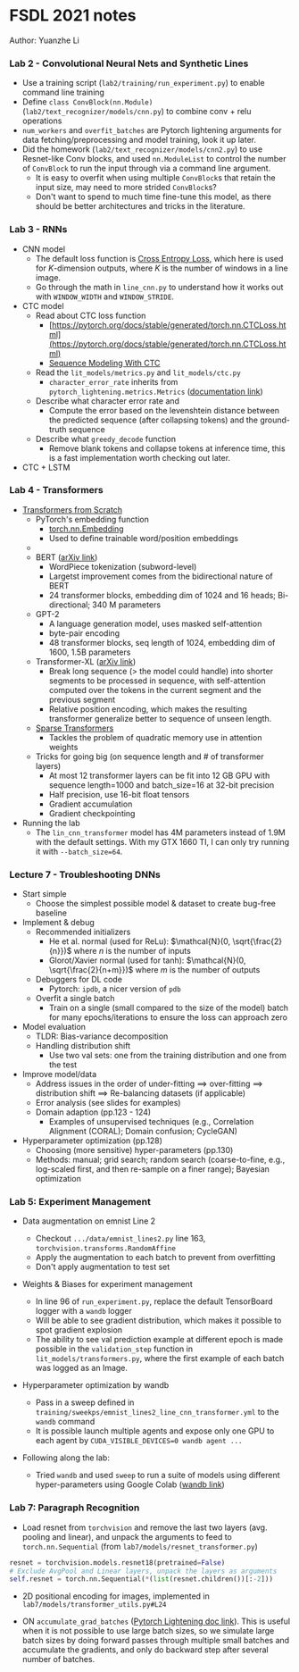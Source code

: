 # FSDL 2021 notes
Author: Yuanzhe Li

### Lab 2 - Convolutional Neural Nets and Synthetic Lines
- Use a training script (`lab2/training/run_experiment.py`) to enable command line training
- Define ```class ConvBlock(nn.Module)``` (`lab2/text_recognizer/models/cnn.py`) to combine conv + relu operations
- `num_workers` and `overfit_batches` are Pytorch lightening arguments for data fetching/preprocessing and model training, look it up later.
- Did the homework (`lab2/text_recognizer/models/cnn2.py`) to use Resnet-like Conv blocks, and used `nn.ModuleList` to control the number of `ConvBlock` to run the input through via a command line argument. 
  - It is easy to overfit when using multiple `ConvBlock`s that retain the input size, may need to more strided `ConvBlock`s?
  - Don't want to spend to much time fine-tune this model, as there should be better architectures and tricks in the literature.

### Lab 3 - RNNs
- CNN model
  - The default loss function is [Cross Entropy Loss](https://pytorch.org/docs/stable/generated/torch.nn.CrossEntropyLoss.html), which here is used for $K$-dimension outputs, where $K$ is the number of windows in a line image.
  - Go through the math in `line_cnn.py` to understand how it works out with `WINDOW_WIDTH` and `WINDOW_STRIDE`.
- CTC model
  - Read about CTC loss function 
    - [https://pytorch.org/docs/stable/generated/torch.nn.CTCLoss.html](https://pytorch.org/docs/stable/generated/torch.nn.CTCLoss.html)
    - [Sequence Modeling With CTC](https://distill.pub/2017/ctc/)
  - Read the `lit_models/metrics.py` and `lit_models/ctc.py`
    - `character_error_rate` inherits from `pytorch_lightening.metrics.Metrics` ([documentation link](https://pytorch-lightning.readthedocs.io/en/stable/extensions/metrics.html)) 
  - Describe what character error rate and 
    - Compute the error based on the levenshtein distance between the predicted sequence (after collapsing tokens) and the ground-truth sequence
  - Describe what `greedy_decode` function
    - Remove blank tokens and collapse tokens at inference time, this is a fast implementation worth checking out later.
- CTC + LSTM

### Lab 4 - Transformers
- [Transformers from Scratch](http://peterbloem.nl/blog/transformers)
  - PyTorch's embedding function
    - [torch.nn.Embedding](https://pytorch.org/docs/stable/generated/torch.nn.Embedding.html)
    - Used to define trainable word/position embeddings 
  - 
  - BERT ([arXiv link](https://arxiv.org/abs/1810.04805))
    - WordPiece tokenization (subword-level)
    - Largetst improvement comes from the bidirectional nature of BERT
    - 24 transformer blocks, embedding dim of 1024 and 16 heads; Bi-directional; 340 M parameters
  - GPT-2
    - A language generation model, uses masked self-attention
    - byte-pair encoding
    - 48 transformer blocks, seq length of 1024, embedding dim of 1600, 1.5B parameters
  - Transformer-XL ([arXiv link](https://arxiv.org/abs/1901.02860))
    - Break long sequence (> the model could handle) into shorter segments to be processed in sequence, with self-attention computed over the tokens in the current segment and the previous segment
    - Relative position encoding, which makes the resulting transformer generalize better to sequence of unseen length.
  - [Sparse Transformers](https://openai.com/blog/sparse-transformer/)
    - Tackles the problem of quadratic memory use in attention weights
  - Tricks for going big (on sequence length and # of transformer layers)
    - At most 12 transformer layers can be fit into 12 GB GPU with sequence length=1000 and batch_size=16 at 32-bit precision
    - Half precision, use 16-bit float tensors
    - Gradient accumulation
    - Gradient checkpointing
- Running the lab
  - The `lin_cnn_transformer` model has 4M parameters instead of 1.9M with the default settings. With my GTX 1660 TI, I can only try running it with `--batch_size=64`.

### Lecture 7 - Troubleshooting DNNs
- Start simple
  - Choose the simplest possible model & dataset to create bug-free baseline
- Implement & debug
  - Recommended initializers
    - He et al. normal (used for ReLu): $\mathcal{N}(0, \sqrt{\frac{2}{n}})$ where $n$ is the number of inputs
    - Glorot/Xavier normal (used for tanh): $\mathcal{N}(0, \sqrt{\frac{2}{n+m}})$ where $m$ is the number of outputs
  - Debuggers for DL code
    - Pytorch: `ipdb`, a nicer version of `pdb`
  - Overfit a single batch
    - Train on a single (small compared to the size of the model) batch for many epochs/iterations to ensure the loss can approach zero
- Model evaluation
  - TLDR: Bias-variance decomposition
  - Handling distribution shift
    - Use two val sets: one from the training distribution and one from the test
- Improve model/data
  - Address issues in the order of under-fitting ==> over-fitting ==> distribution shift ==> Re-balancing datasets (if applicable)
  - Error analysis (see slides for examples) 
  - Domain adaption (pp.123 - 124)
    - Examples of unsupervised techniques (e.g., Correlation Alignment (CORAL); Domain confusion; CycleGAN) 
- Hyperparameter optimization (pp.128)
  - Choosing (more sensitive) hyper-parameters (pp.130)
  - Methods: manual; grid search; random search (coarse-to-fine, e.g., log-scaled first, and then re-sample on a finer range); Bayesian optimization
  

### Lab 5: Experiment Management
- Data augmentation on emnist Line 2
  - Checkout `.../data/emnist_lines2.py` line 163, `torchvision.transforms.RandomAffine`
  - Apply the augmentation to each batch to prevent from overfitting
  - Don't apply augmentation to test set
- Weights & Biases for experiment management
  - In line 96 of `run_experiment.py`, replace the default TensorBoard logger with a `wandb` logger
  - Will be able to see gradient distribution, which makes it possible to spot gradient explosion
  - The ability to see val prediction example at different epoch is made possible in the `validation_step` function in `lit_models/transformers.py`, where the first example of each batch was logged as an Image.
- Hyperparameter optimization by wandb
  - Pass in a sweep defined in `training/sweekps/emnist_lines2_line_cnn_transformer.yml` to the `wandb` command
  - It is possible launch multiple agents and expose only one GPU to each agent by `CUDA_VISIBLE_DEVICES=0 wandb agent ...`

- Following along the lab:
  - Tried `wandb` and used `sweep` to run a suite of models using different hyper-parameters using Google Colab ([wandb link](https://wandb.ai/roger2ds/fsdl-text-recognizer-2021-labs/sweeps/rjc32tzh?workspace=user-roger2ds))


### Lab 7: Paragraph Recognition
- Load resnet from `torchvision` and remove the last two layers (avg. pooling and linear), and unpack the arguments to feed to `torch.nn.Sequential` (from `lab7/models/resnet_transformer.py`)

```Python
resnet = torchvision.models.resnet18(pretrained=False)
# Exclude AvgPool and Linear layers, unpack the layers as arguments
self.resnet = torch.nn.Sequential(*(list(resnet.children())[:-2]))
```

- 2D positional encoding for images, implemented in `lab7/models/transformer_utils.py#L24`

- ON `accumulate_grad_batches` ([Pytorch Lightening doc link](https://pytorch-lightning.readthedocs.io/en/latest/common/trainer.html#accumulate-grad-batches)). This is useful when it is not possible to use large batch sizes, so we simulate large batch sizes by doing forward passes through multiple small batches and accumulate the gradients, and only do backward step after several number of batches.

